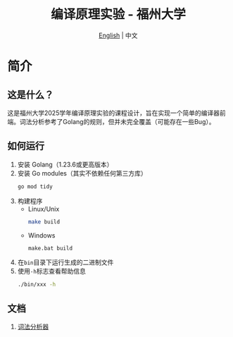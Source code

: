 <div align="center">

# 编译原理实验 - 福州大学

</div>

<div align="center">
<a href="README.md">English</a> | 中文
</div>

# 简介

## 这是什么？

这是福州大学2025学年编译原理实验的课程设计，旨在实现一个简单的编译器前端。词法分析参考了Golang的规则，但并未完全覆盖（可能存在一些Bug）。

## 如何运行

1. 安装 Golang（1.23.6或更高版本）
2. 安装 Go modules（其实不依赖任何第三方库）
    ```bash
    go mod tidy
    ```
3. 构建程序
    - Linux/Unix
        ```bash
        make build
        ```
    - Windows
        ```bash
        make.bat build
        ```
4. 在`bin`目录下运行生成的二进制文件
5. 使用`-h`标志查看帮助信息
    ```bash
    ./bin/xxx -h
    ```

## 文档

1. [词法分析器](/docs/lexer.zh.md)